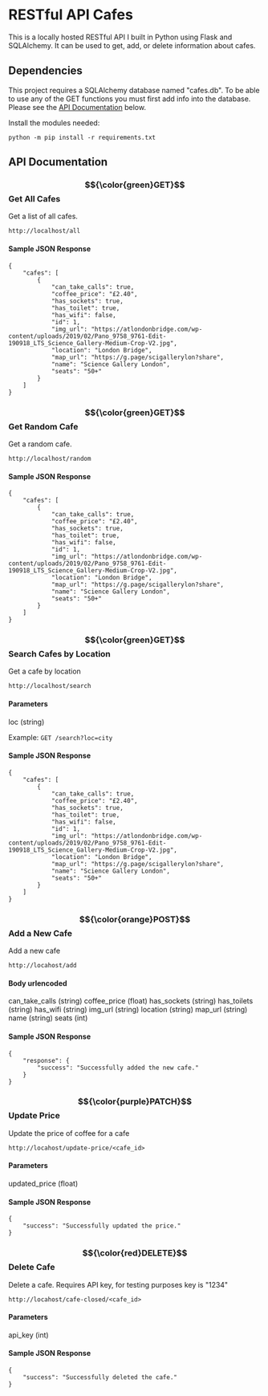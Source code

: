# RESTful API Cafes

This is a locally hosted RESTful API I built in Python using Flask and SQLAlchemy. It can be used to get, add, or delete information about cafes.

## Dependencies
This project requires a SQLAlchemy database named "cafes.db". To be able to use any of the GET functions you must first add info into the database. Please see the [API Documentation](#API-Documentation) below. 

Install the modules needed:
```
python -m pip install -r requirements.txt
```

## API Documentation

### $${\color{green}GET}$$ Get All Cafes
Get a list of all cafes.

```
http://localhost/all
```

#### Sample JSON Response
```
{
    "cafes": [
        {
            "can_take_calls": true,
            "coffee_price": "£2.40",
            "has_sockets": true,
            "has_toilet": true,
            "has_wifi": false,
            "id": 1,
            "img_url": "https://atlondonbridge.com/wp-content/uploads/2019/02/Pano_9758_9761-Edit-190918_LTS_Science_Gallery-Medium-Crop-V2.jpg",
            "location": "London Bridge",
            "map_url": "https://g.page/scigallerylon?share",
            "name": "Science Gallery London",
            "seats": "50+"
        }
    ]
}
```

### $${\color{green}GET}$$ Get Random Cafe
Get a random cafe.

```
http://localhost/random
```

#### Sample JSON Response
```
{
    "cafes": [
        {
            "can_take_calls": true,
            "coffee_price": "£2.40",
            "has_sockets": true,
            "has_toilet": true,
            "has_wifi": false,
            "id": 1,
            "img_url": "https://atlondonbridge.com/wp-content/uploads/2019/02/Pano_9758_9761-Edit-190918_LTS_Science_Gallery-Medium-Crop-V2.jpg",
            "location": "London Bridge",
            "map_url": "https://g.page/scigallerylon?share",
            "name": "Science Gallery London",
            "seats": "50+"
        }
    ]
}
```

### $${\color{green}GET}$$ Search Cafes by Location
Get a cafe by location

```
http://localhost/search
```
#### Parameters
loc (string)

Example: ``` GET /search?loc=city ```

#### Sample JSON Response
```
{
    "cafes": [
        {
            "can_take_calls": true,
            "coffee_price": "£2.40",
            "has_sockets": true,
            "has_toilet": true,
            "has_wifi": false,
            "id": 1,
            "img_url": "https://atlondonbridge.com/wp-content/uploads/2019/02/Pano_9758_9761-Edit-190918_LTS_Science_Gallery-Medium-Crop-V2.jpg",
            "location": "London Bridge",
            "map_url": "https://g.page/scigallerylon?share",
            "name": "Science Gallery London",
            "seats": "50+"
        }
    ]
}
```

### $${\color{orange}POST}$$ Add a New Cafe
Add a new cafe

```
http://locahost/add
```
#### Body urlencoded
can_take_calls (string)
coffee_price (float)
has_sockets (string)
has_toilets (string)
has_wifi (string)
img_url (string)
location (string)
map_url (string)
name (string)
seats (int)

#### Sample JSON Response
```
{
    "response": {
        "success": "Successfully added the new cafe."
    }
}
```

### $${\color{purple}PATCH}$$ Update Price
Update the price of coffee for a cafe

```
http://locahost/update-price/<cafe_id>
```
#### Parameters
updated_price (float)

#### Sample JSON Response
```
{
    "success": "Successfully updated the price."
}
```

### $${\color{red}DELETE}$$ Delete Cafe
Delete a cafe. Requires API key, for testing purposes key is "1234"

```
http://locahost/cafe-closed/<cafe_id>
```
#### Parameters
api_key (int)

#### Sample JSON Response
```
{
    "success": "Successfully deleted the cafe."
}
```
